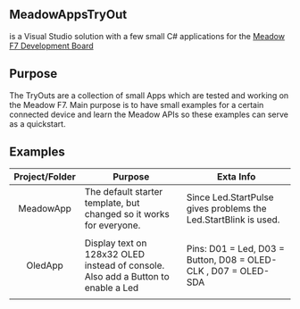 
## MeadowAppsTryOut 
is a Visual Studio solution with a few small C# applications for the [Meadow F7 Development Board ](https://www.wildernesslabs.co/Meadow)

## Purpose 
The TryOuts are a collection of small Apps which are tested and working on the Meadow F7.
Main purpose is to have small examples for a certain connected device and learn the Meadow APIs so these examples can serve as a quickstart.


## Examples

| Project/Folder        | Purpose           | Exta Info        |
|:---------------:| --------------------- | -------------- |
| MeadowApp | The default starter template, but changed so it works for everyone. | Since Led.StartPulse gives problems the Led.StartBlink is used.  |
|  | |  |
| OledApp | Display text on 128x32 OLED instead of console. Also add a Button to enable a Led  | Pins: D01 = Led, D03 = Button, D08 = OLED-CLK , D07 = OLED-SDA |
|  | |  |



